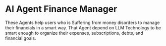# AI Agent Finance Manager

These Agents help users who is Suffering from money disorders to manage their financials in a smart way. That Agent depend on LLM Technology to be smart enough to organize their expenses, subscriptions, debts, and financial goals.
